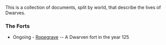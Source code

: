 This is a collection of documents, split by world, that describe the lives of Dwarves.

### The Forts

  * Ongoing - [Ropegrave](./The%20Infinite%20Realms/Ropegrave) -- A Dwarven fort in the year 125
